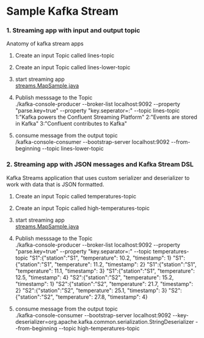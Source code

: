 # Sample Kafka Stream    


### 1. Streaming app with input and output topic     
Anatomy of kafka stream apps          

1. Create an input Topic called lines-topic        
2. Create an input Topic called lines-lower-topic        
3. start streaming app       
        [streams.MapSample.java](src/main/java/streams/MapSample.java)        
4. Publish messsage to the Topic       
./kafka-console-producer --broker-list localhost:9092 --property "parse.key=true" --property "key.seperator=:" --topic lines-topic      
    1:"Kafka powers the Confluent Streaming Platform"
    2:"Events are stored in Kafka"
    3:"Confluent contributes to Kafka"

5. consume message from the output topic    
/kafka-console-consumer --bootstrap-server localhost:9092 --from-beginning --topic lines-lower-topic    




### 2. Streaming app with JSON messages and Kafka Stream DSL    
Kafka Streams application that uses custom serializer and deserializer to work with data that is JSON formatted.       

1. Create an input Topic called temperatures-topic        
2. Create an input Topic called high-temperatures-topic        
3. start streaming app       
        [streams.MapSample.java](src/main/java/streams/JsonSample.java)        
4. Publish messsage to the Topic       
./kafka-console-producer  --broker-list localhost:9092  --property "parse.key=true"  --property "key.separator=:"  --topic temperatures-topic
     "S1":{"station":"S1", "temperature": 10.2, "timestamp": 1}
     "S1":{"station":"S1", "temperature": 11.2, "timestamp": 2}
     "S1":{"station":"S1", "temperature": 11.1, "timestamp": 3}
     "S1":{"station":"S1", "temperature": 12.5, "timestamp": 4}
     "S2":{"station":"S2", "temperature": 15.2, "timestamp": 1}
     "S2":{"station":"S2", "temperature": 21.7, "timestamp": 2}
     "S2":{"station":"S2", "temperature": 25.1, "timestamp": 3}
     "S2":{"station":"S2", "temperature": 27.8, "timestamp": 4}


5. consume message from the output topic    
./kafka-console-consumer --bootstrap-server localhost:9092 --key-deserializer=org.apache.kafka.common.serialization.StringDeserializer --from-beginning --topic high-temperatures-topic
